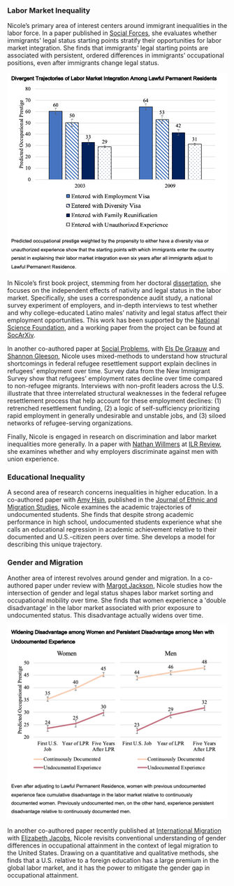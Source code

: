 
### Labor Market Inequality

Nicole’s primary area of interest centers around immigrant inequalities in the labor force. In a paper published in [Social Forces](https://academic.oup.com/sf/advance-article-abstract/doi/10.1093/sf/soy128/5320369?redirectedFrom=fulltext), she evaluates whether immigrants' legal status starting points stratify their opportunities for labor market integration. She finds that immigrants' legal starting points are associated with persistent, ordered differences in immigrants’ occupational positions, even after immigrants change legal status. 

![social forces](social_forces.png) <!-- .element style="height: 100px" -->

In Nicole’s first book project, stemming from her doctoral [dissertation](dissertation.md), she focuses on the independent effects of nativity and legal status in the labor market. Specifically, she uses a correspondence audit study, a national survey experiment of employers, and in-depth interviews to test whether and why college-educated Latino males’ nativity and legal status affect their employment opportunities. This work has been supported by the [National Science Foundation](https://www.nsf.gov/awardsearch/showAward?), and a working paper from the project can be found at [SocArXiv](https://osf.io/preprints/socarxiv/wse6n/).

In another co-authored paper at [Social Problems](https://academic-oup-com.revproxy.brown.edu/socpro), with [Els De Graauw](https://elsdegraauw.weebly.com) and [Shannon Gleeson](https://www.ilr.cornell.edu/people/shannon-glesson), Nicole uses mixed-methods to understand how structural shortcomings in federal refugee resettlement support explain declines in refugees’ employment over time. Survey data from the New Immigrant Survey show that refugees' employment rates decline over time compared to non-refugee migrants. Interviews with non-profit leaders across the U.S. illustrate that three interrelated structural weaknesses in the federal refugee resettlement process that help account for these employment declines: (1) retrenched resettlement funding, (2) a logic of self-sufficiency prioritizing rapid employment in generally undesirable and unstable jobs, and (3) siloed networks of refugee-serving organizations. 

Finally, Nicole is engaged in research on discrimination and labor market inequalities more generally. In a paper with [Nathan Willmers](https://mitsloan.mit.edu/faculty/directory/nathan-wilmers) at [ILR Review](https://journals.sagepub.com/doi/10.1177/00197939211036444), she examines whether and why employers discriminate against men with union experience.

### Educational Inequality

A second area of research concerns inequalities in higher education. In a co-authored paper with [Amy Hsin](https://sites.google.com/view/amyhsin), published in the [Journal of Ethnic and Migration Studies](https://www.tandfonline.com/eprint/ZAHPEDBUTGXIAZGFQPN5/full?target=10.1080/1369183X.2020.1750947), Nicole examines the academic trajectories of undocumented students. She finds that despite strong academic performance in high school, undocumented students experience what she calls an educational regression in academic achievement relative to their documented and U.S.-citizen peers over time. She develops a model for describing this unique trajectory.

### Gender and Migration

Another area of interest revolves around gender and migration. In a co-authored paper under review with [Margot Jackson](https://www.brown.edu/academics/sociology/people/margot-jackson), Nicole studies how the intersection of gender and legal status shapes labor market sorting and occupational mobility over time. She finds that women experience a 'double disadvantage' in the labor market associated with prior exposure to undocumented status. This disadvantage actually widens over time. 

![scarring](scarring.png) <!-- .element style="height: 100px" -->

In another co-authored paper recently published at [International Migration](http://doi.org/10.1111/imig.12970) with [Elizabeth Jacobs](https://sociology.sas.upenn.edu/content/elizabeth-jacobs), Nicole revisits conventional understanding of gender differences in occupational attainment in the context of legal migration to the United States. Drawing on a quantitative and qualitative methods, she finds that a U.S. relative to a foreign education has a large premium in the global labor market, and it has the power to mitigate the gender gap in occupational attainment.


